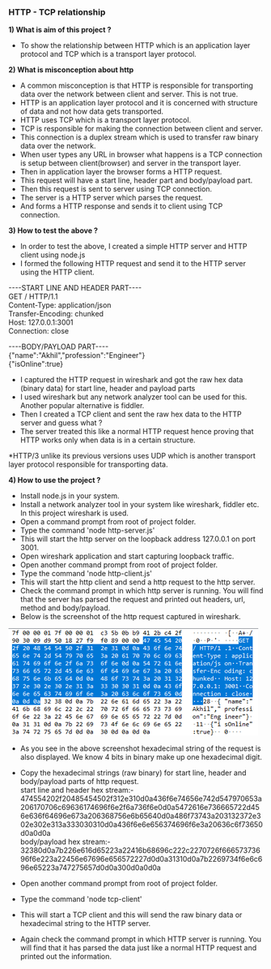 ### HTTP - TCP relationship
**1) What is aim of this project ?**
- To show the relationship between HTTP which is an application layer protocol and TCP which is a transport layer protocol.

**2) What is misconception about http** 
- A common misconception is that HTTP is responsible for transporting data over the network between client and server. This is not true.
- HTTP is an application layer protocol and it is concerned with structure of data and not how data gets transported. 
- HTTP uses TCP which is a transport layer protocol.
- TCP is responsible for making the connection between client and server.
- This connection is a duplex stream which is used to transfer raw binary data over the network.
- When user types any URL in browser what happens is a TCP connection is setup between client(browser)
and server in the transport layer. 
- Then in application layer the browser forms a HTTP request. 
- This request will have a start line, header part and body/payload part.
- Then this request is sent to server using TCP connection.
- The server is a HTTP server which parses the request.
- And forms a HTTP response and sends it to client using TCP connection.

**3) How to test the above ?**
- In order to test the above, I created a simple HTTP server and HTTP client using node.js
- I formed the following HTTP request and send it to the HTTP server using the HTTP client.

----START LINE AND HEADER PART----<br/>
GET / HTTP/1.1<br/>
Content-Type: application/json<br/>
Transfer-Encoding: chunked<br/>
Host: 127.0.0.1:3001<br/>
Connection: close<br/>

----BODY/PAYLOAD PART----<br/>
{"name":"Akhil","profession":"Engineer"}<br/>
{"isOnline":true}<br/>

- I captured the HTTP request in wireshark and got the raw hex data (binary data) for start line, header and payload parts
- I used wireshark but any network analyzer tool can be used for this. Another popular alternative is fiddler.
- Then I created a TCP client and sent the raw hex data to the HTTP server and guess what ? 
- The server treated this like a normal HTTP request hence proving that HTTP works only when data is in a certain structure.

*HTTP/3 unlike its previous versions uses UDP which is another transport layer protocol responsible for transporting data.

**4) How to use the project ?**
- Install node.js in your system.
- Install a network analyzer tool in your system like wireshark, fiddler etc. In this project wireshark is used.
- Open a command prompt from root of project folder.
- Type the command 'node http-server.js' 
- This will start the http server on the loopback address 127.0.0.1 on port 3001.
- Open wireshark application and start capturing loopback traffic.
- Open another command prompt from root of project folder.
- Type the command 'node http-client.js'
- This will start the http client and send a http request to the http server.
- Check the command prompt in which http server is running. You will find that the server has parsed the request and printed out
headers, url, method and body/payload. 
- Below is the screenshot of the http request captured in wireshark.

<img src="./images/http-client-to-server.png">

- As you see in the above screenshot hexadecimal string of the request is also displayed. We know 4 bits in binary make up one 
hexadecimal digit. 

- Copy the hexadecimal strings (raw binary) for start line, header and body/payload parts of http request.<br/>
start line and header hex stream:-<br/>
474554202f20485454502f312e310d0a436f6e74656e742d547970653a206170706c69636174696f6e2f6a736f6e0d0a5472616e736665722d456e636f64696e673a206368756e6b65640d0a486f73743a203132372e302e302e313a333030310d0a436f6e6e656374696f6e3a20636c6f73650d0a0d0a<br/>
body/payload hex stream:-<br/>
32380d0a7b226e616d65223a22416b68696c222c2270726f66657373696f6e223a22456e67696e656572227d0d0a31310d0a7b2269734f6e6c696e65223a747275657d0d0a300d0a0d0a<br/>

- Open another command prompt from root of project folder.
- Type the command 'node tcp-client'
- This will start a TCP client and this will send the raw binary data or hexadecimal string to the HTTP server. 
- Again check the command prompt in which HTTP server is running. You will find that it has parsed the data just like a normal
HTTP request and printed out the information.
